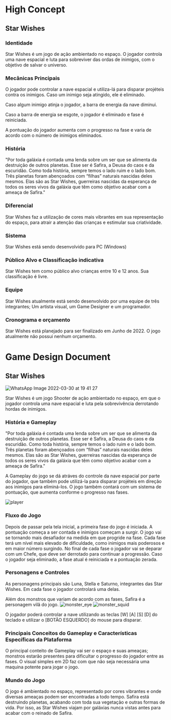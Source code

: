 # High Concept

## Star Wishes

### Identidade
Star Wishes é um jogo de ação ambientado no espaço. O jogador controla uma nave espacial e luta para sobreviver das ordas de inimigos, com o objetivo de salvar o universo.

### Mecânicas Principais
O jogador pode controlar a nave espacial e utiliza-lá para disparar projéteis contra os inimigos. Caso um inimigo seja atingido, ele é eliminado.

Caso algum inimigo atinja o jogador, a barra de energia da nave diminui.

Caso a barra de energia se esgote, o jogador é eliminado e fase é reiniciada.

A pontuação do jogador aumenta com o progresso na fase e varia de acordo com o número de inimigos eliminados.

### História
"Por toda galáxia é contada uma lenda sobre um ser que se alimenta da destruição de outros planetas. Esse ser é Safira, a Deusa do caos e da escuridão. Como toda história, sempre temos o lado ruim e o lado bom. Três planetas foram abençoados com “filhas” naturais nascidas deles mesmos. Elas são as Star Wishes, guerreiras nascidas da esperança de todos os seres vivos da galáxia que têm como objetivo acabar com a ameaça de Safira."

### Diferencial
Star Wishes faz a utilização de cores mais vibrantes em sua representação do espaço, para atrair a atenção das crianças e estimular sua criatividade.

### Sistema
Star Wishes está sendo desenvolvido para PC (Windows)

### Público Alvo e Classificação indicativa
Star Wishes tem como público alvo crianças entre 10 e 12 anos. Sua classificação é livre.

### Equipe
Star Wishes atualmente está sendo desenvolvido por uma equipe de três integrantes; Um artista visual, um Game Designer e um programador.

### Cronograma e orçamento
Star Wishes está planejado para ser finalizado em Junho de 2022. O jogo atualmente não possui nenhum orçamento.


# Game Design Document

## Star Wishes

![WhatsApp Image 2022-03-30 at 19 41 27](https://user-images.githubusercontent.com/89281859/161833494-c259cca3-4b15-4438-8586-afde1a639cc3.jpeg)

Star Wishes é um jogo Shooter de ação ambientado no espaço, em que o jogador controla uma nave espacial e luta pela sobrevivência derrotando hordas de inimigos.

### História e Gameplay
"Por toda galáxia é contada uma lenda sobre um ser que se alimenta da destruição de outros planetas. Esse ser é Safira, a Deusa do caos e da escuridão. Como toda história, sempre temos o lado ruim e o lado bom. Três planetas foram abençoados com “filhas” naturais nascidas deles mesmos. Elas são as Star Wishes, guerreiras nascidas da esperança de todos os seres vivos da galáxia que têm como objetivo acabar com a ameaça de Safira."

A Gameplay do jogo se dá atráves do controle da nave espacial por parte do jogador, que também pode utilizá-la para disparar projéteis em direção aos inimigos para eliminá-los. O jogo também contará com um sistema de pontuação, que aumenta conforme o progresso nas fases.

![player](https://user-images.githubusercontent.com/89281859/161837328-88c7d961-91f7-42bf-99d1-53b9212c89a3.png)


### Fluxo do Jogo
Depois de passar pela tela inicial, a primeira fase do jogo é iniciada. A pontuação começa a ser contada e inimigos começam a surgir. O jogo vai se tornando mais desafiador na medida em que progride na fase. Cada fase terá um nível mais elevado de dificuldade, como inimigos mais poderosos e em maior número surgindo. No final de cada fase o jogador vai se deparar com um Chefe, que deve ser derrotado para continuar a progressão. Caso o jogador seja eliminado, a fase atual é reiniciada e a pontuação zerada.

### Personagens e Controles
As personagens principais são Luna, Stella e Saturno, integrantes das Star Wishes. Em cada fase o jogador controlará uma delas. 

Além dos monstros que variam de acordo com as fases, Safira é a personagem vilã do jogo.
![monster_eye](https://user-images.githubusercontent.com/89281859/161837682-f6d123d2-4e90-4bc2-b29b-420734a70d9f.gif)
![monster_squid](https://user-images.githubusercontent.com/89281859/161837715-eb7e9715-19b2-45be-9efd-c776c4fc2ac5.GIF)

O jogador poderá controlar a nave utilizando as teclas [W] [A] [S] [D] do teclado e utilizar o [BOTÃO ESQUERDO] do mouse para disparar.

### Principais Conceitos do Gameplay e Características Específicas da Plataforma
O principal conteito de Gameplay vai ser o espaço e suas ameaças; monstros estarão presentes para dificultar o progresso do jogador entre as fases. O visual simples em 2D faz com que não seja necessária uma maquina potente para jogar o jogo.

### Mundo do Jogo
O jogo é ambientado no espaço, representado por cores vibrantes e onde diversas ameaças podem ser encontradas a todo tempo. Safira está destruindo planetas, acabando com toda sua vegetação e outras formas de vida. Por isso, as Star Wishes viajam por galáxias nunca vistas antes para acabar com o reinado de Safira.








